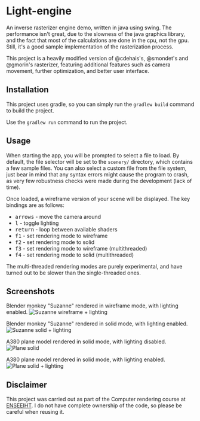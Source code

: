 # Light-engine

An inverse rasterizer engine demo, written in java using swing. The performance isn't great, due to the slowness of the java graphics library, and the fact that most of the calculations are done in the cpu, not the gpu. Still, it's a good sample implementation of the rasterization process.  

This project is a heavily modified version of @cdehais's, @smondet's and @gmorin's rasterizer, featuring additional features such as camera movement, further optimization, and better user interface.

## Installation

This project uses gradle, so you can simply run the `gradlew build` command to build the project.

Use the `gradlew run` command to run the project.

## Usage

When starting the app, you will be prompted to select a file to load. By default, the file selector will be set to the `scenery/` directory, which contains a few sample files. You can also select a custom file from the file system, just bear in mind that any syntax errors might cause the program to crash, as very few robustness checks were made during the development (lack of time).

Once loaded, a wireframe version of your scene will be displayed. The key bindings are as follows:
- <kbd>arrows</kbd> - move the camera around
- <kbd>l</kbd> - toggle lighting
- <kbd>return</kbd> - loop between available shaders
- <kbd>f1</kbd> - set rendering mode to wireframe
- <kbd>f2</kbd> - set rendering mode to solid
- <kbd>f3</kbd> - set rendering mode to wireframe (multithreaded)
- <kbd>f4</kbd> - set rendering mode to solid (multithreaded)

The multi-threaded rendering modes are purely experimental, and have turned out to be slower than the single-threaded ones.

## Screenshots

Blender monkey "Suzanne" rendered in wireframe mode, with lighting enabled.
![Suzanne wireframe + lighting](docs%5Cres%5Cmonkey_wf.png)

Blender monkey "Suzanne" rendered in solid mode, with lighting enabled.
![Suzanne solid + lighting](docs%5Cres%5Cmonkey_lighting.png)

A380 plane model rendered in solid mode, with lighting disabled.
![Plane solid](docs%5Cres%5Cplane_solid.png)

A380 plane model rendered in solid mode, with lighting enabled.
![Plane solid + lighting](docs%5Cres%5Cplane_lighting.png)

## Disclaimer

This project was carried out as part of the Computer rendering course at [ENSEEIHT](https://www.enseeiht.fr/). I do not have complete ownership of the code, so please be careful when reusing it.